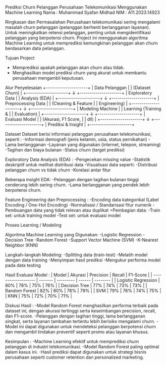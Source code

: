 Prediksi Churn Pelanggan Perusahaan Telekomunikasi Menggunakan Machine Learning
Nama : Muhammad Syafan Midhad
NIM : A11.2023.14923

Ringkasan dan Permasalahan
Perusahaan telekomunikasi sering mengalami masalah churn pelanggan (pelanggan berhenti berlangganan layanan).
Untuk meningkatkan retensi pelanggan, penting untuk mengidentifikasi pelanggan yang berpotensi churn.
Project ini menggunakan algoritma Machine Learning untuk memprediksi kemungkinan pelanggan akan churn berdasarkan data pelanggan.

Tujuan Project
- Memprediksi apakah pelanggan akan churn atau tidak.
- Menghasilkan model prediksi churn yang akurat untuk membantu perusahaan mengambil keputusan.

Alur Penyelesaian
+---------------------+
| Data Pelanggan      |
| (Dataset Churn)     |
+---------------------+
           ↓
+---------------------+
| Exploratory Data     |
| Analysis (EDA)       |
+---------------------+
           ↓
+---------------------+
| Preprocessing Data   |
| (Cleaning & Feature  |
| Engineering)         |
+---------------------+
           ↓
+---------------------+
| Modeling Machine     |
| Learning (Training & |
| Evaluation)          |
+---------------------+
           ↓
+---------------------+
| Evaluasi Model       |
| (Akurasi, F1 Score,  |
| dll)                 |
+---------------------+
           ↓
+---------------------+
| Prediksi & Insight   |
+---------------------+

Dataset
Dataset berisi informasi pelanggan perusahaan telekomunikasi, seperti :
-Informasi demografi (jenis kelamin, usia, status pernikahan)
-Lama berlangganan
-Layanan yang digunakan (internet, telepon, streaming)
-Tagihan dan biaya bulanan
-Status churn (target prediksi)

Exploratory Data Analysis (EDA) :
-Pengecekan missing value
-Statistik deskriptif untuk melihat distribusi data
-Visualisasi data seperti:
  -Distribusi pelanggan churn vs tidak churn
  -Korelasi antar fitur

Beberapa insight EDA:
-Pelanggan dengan tagihan bulanan tinggi cenderung lebih sering churn.
-Lama berlangganan yang pendek lebih berpotensi churn.

Feature Engineering dan Preprocessing :
-Encoding data kategorikal (Label Encoding / One-Hot Encoding)
-Normalisasi / Standarisasi fitur numerik
-Pembuangan data yang tidak relevan atau duplikat
=Pembagian data:
  -Train set: untuk training model
  -Test set: untuk evaluasi model

Proses Learning / Modeling

Algoritma Machine Learning yang Digunakan:
-Logistic Regression
-Decision Tree
-Random Forest
-Support Vector Machine (SVM)
-K-Nearest Neighbor (KNN)

Langkah-langkah Modeling:
-Splitting data (train-test)
-Melatih model dengan data training
-Menyimpan hasil prediksi
-Mengukur performa model pada data testing

Hasil Evaluasi Model :
| Model               | Akurasi | Precision | Recall | F1-Score |
| ------------------- | ------- | --------- | ------ | -------- |
| Logistic Regression | 80%     | 78%       | 75%    | 76%      |
| Decision Tree       | 77%     | 74%       | 73%    | 73%      |
| Random Forest       | 82%     | 80%       | 78%    | 79%      |
| SVM                 | 79%     | 76%       | 74%    | 75%      |
| KNN                 | 75%     | 72%       | 70%    | 71%      |

Diskusi Hasil :
-Model Random Forest menghasilkan performa terbaik pada dataset ini, dengan akurasi tertinggi serta keseimbangan precision, recall, dan F1-score.
-Pelanggan dengan tagihan tinggi, lama berlangganan singkat, serta layanan tambahan tertentu lebih berisiko mengalami churn.
-Model ini dapat digunakan untuk mendeteksi pelanggan berpotensi churn dan mengambil tindakan preventif seperti promo atau layanan khusus.

Kesimpulan :
-Machine Learning efektif untuk memprediksi churn pelanggan di industri telekomunikasi.
-Model Random Forest paling optimal dalam kasus ini.
-Hasil prediksi dapat digunakan untuk strategi bisnis perusahaan seperti customer retention dan personalized marketing.
